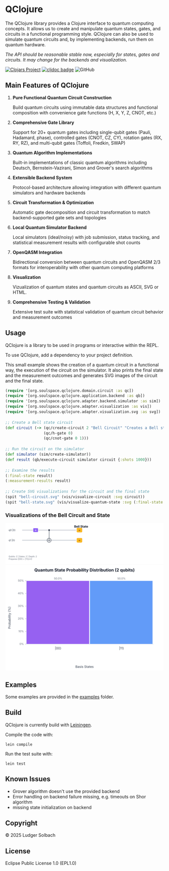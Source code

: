 # QClojure
The QClojure library provides a Clojure interface to quantum computing concepts. It allows us to create and manipulate quantum states, gates, and circuits in a functional programming style. QClojure can also be used to simulate quantum circuits and, by implementing backends, run them on quantum hardware.

*The API should be reasonable stable now, especially for states, gates and circuits. It may change for the backends and visualization.*

[![Clojars Project](https://img.shields.io/clojars/v/org.soulspace/qclojure.svg)](https://clojars.org/org.soulspace/qclojure)
[![cljdoc badge](https://cljdoc.org/badge/org.soulspace/qclojure)](https://cljdoc.org/d/org.soulspace/qclojure)
![GitHub](https://img.shields.io/github/license/lsolbach/QClojure)

## Main Features of QClojure
1. **Pure Functional Quantum Circuit Construction**

   Build quantum circuits using    immutable data structures and functional composition with convenience gate functions (H, X, Y, Z, CNOT, etc.)

2. **Comprehensive Gate Library**

   Support for 20+ quantum gates including single-qubit gates (Pauli, Hadamard, phase), controlled gates (CNOT, CZ, CY), rotation gates (RX, RY, RZ), and multi-qubit gates (Toffoli, Fredkin, SWAP)

3. **Quantum Algorithm Implementations**

   Built-in implementations of classic quantum algorithms including Deutsch, Bernstein-Vazirani, Simon and Grover's search algorithms

4. **Extensible Backend System**

   Protocol-based architecture allowing integration with different quantum simulators and hardware backends

5. **Circuit Transformation & Optimization**

   Automatic gate decomposition and circuit transformation to match backend-supported gate sets and topologies

6. **Local Quantum Simulator Backend**

   Local simulators (ideal/noisy) with job submission, status tracking, and statistical measurement results with configurable shot counts

7. **OpenQASM Integration**

   Bidirectional conversion between quantum circuits and OpenQASM 2/3 formats for interoperability with other quantum computing platforms

8. **Visualization**

   Vizualization of quantum states and quantum circuits as ASCII, SVG or HTML.

9. **Comprehensive Testing & Validation**

   Extensive test suite with statistical validation of quantum circuit behavior and measurement outcomes

## Usage
QClojure is a library to be used in programs or interactive within the REPL.

To use QClojure, add a dependency to your project definition.

This small example shows the creation of a quantum circuit in a functional way,
the execution of the circuit on the simulator. It also prints the final state
and the measurement outcomes and generates SVG images of the circuit and the
final state.

```clojure
(require '[org.soulspace.qclojure.domain.circuit :as qc])
(require '[org.soulspace.qclojure.application.backend :as qb])
(require '[org.soulspace.qclojure.adapter.backend.simulator :as sim])
(require '[org.soulspace.qclojure.adapter.visualization :as vis])
(require '[org.soulspace.qclojure.adapter.visualization.svg :as svg])

;; Create a Bell state circuit
(def circuit (-> (qc/create-circuit 2 "Bell Circuit" "Creates a Bell state")
                 (qc/h-gate 0)
                 (qc/cnot-gate 0 1)))

;; Run the circuit on the simulator
(def simulator (sim/create-simulator))
(def result (qb/execute-circuit simulator circuit {:shots 1000}))

;; Examine the results
(:final-state result)
(:measurement-results result)

;; Create SVG visualizations for the circuit and the final state
(spit "bell-circuit.svg" (vis/visualize-circuit :svg circuit))
(spit "bell-state.svg" (vis/visualize-quantum-state :svg (:final-state result)))
```

### Visualizations of the Bell Circuit and State
![Visualization of the Bell circuit](/doc/images/bell-circuit.svg)
![Visualization of the probabilities of the Bell state](/doc/images/bell-state.svg)

## Examples
Some examples are provided in the [examples](/examples) folder.

## Build
QClojure is currently build with [Leiningen](https://leiningen.org/).

Compile the code with:

```
lein compile
```

Run the test suite with:

```
lein test
```

## Known Issues
* Grover algorithm doesn't use the provided backend
* Error handling on backend failure missing, e.g. timeouts on Shor algorithm
* missing state initialization on backend

## Copyright
© 2025 Ludger Solbach

## License
Eclipse Public License 1.0 (EPL1.0)

